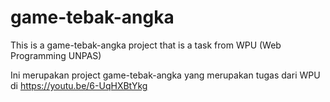 # game-tebak-angka

This is a game-tebak-angka project that is a task from WPU (Web Programming UNPAS)

Ini merupakan project game-tebak-angka yang merupakan tugas dari WPU di https://youtu.be/6-UqHXBtYkg